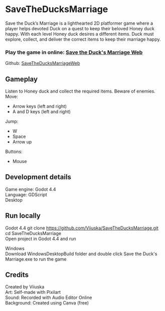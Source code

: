 # SaveTheDucksMarriage

Save the Duck’s Marriage is a lighthearted 2D platformer game where a player helps devoted Duck on a quest to keep their beloved Honey duck happy. With each level Honey duck desires a different items. Duck must explore, collect, and deliver the correct items to keep their marriage happy.  


### Play the game in online: [Save the Duck's Marriage Web](https://viiuska.github.io/SaveTheDucksMarriageWeb/)  
Github: [SaveTheDucksMarriageWeb](https://github.com/Viiuska/SaveTheDucksMarriageWeb)  


## Gameplay
Listen to Honey duck and collect the required items. Beware of enemies.  
Move:  
* Arrow keys (left and right)  
* A and D keys (left and right)
  
Jump:  
* W  
* Space  
* Arrow up
  
Buttons:  
* Mouse  

## Development details
Game engine: Godot 4.4  
Language: GDScript  
Desktop  

## Run locally  
Godot 4.4
git clone https://github.com/Viiuska/SaveTheDucksMarriage.git  
cd SaveTheDucksMarriage  
Open project in Godot 4.4 and run  

Windows  
Download WindowsDesktopBuild folder and double click Save the Duck's Marriage.exe to run the game




## Credits
Created by Viiuska  
Art: Self-made with Pixilart  
Sound: Recorded with Audio Editor Online  
Background: Created using Canva (free)  

